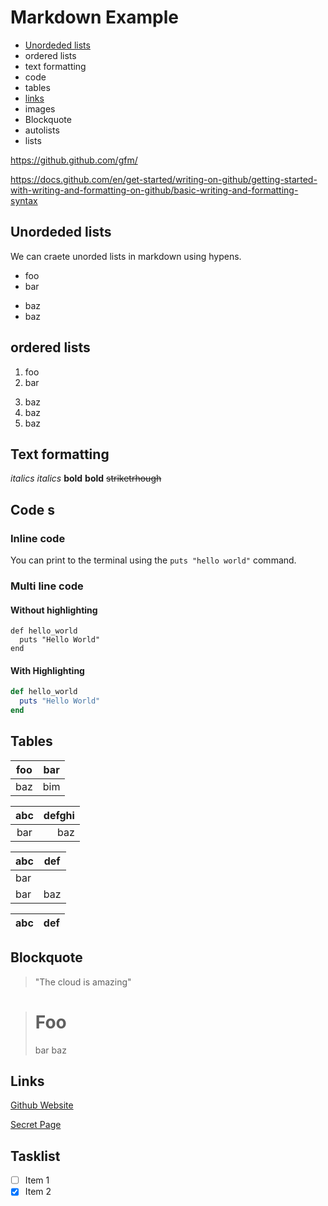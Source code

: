 # Markdown Example

- [Unordeded lists](#unordeded-lists)
- ordered lists
- text formatting
- code
- tables
- [links](#links)
- images
- Blockquote
- autolists
- lists

https://github.github.com/gfm/

https://docs.github.com/en/get-started/writing-on-github/getting-started-with-writing-and-formatting-on-github/basic-writing-and-formatting-syntax

## Unordeded lists

We can craete unorded lists in markdown using hypens.

- foo
- bar
+ baz
+ baz

## ordered lists

1. foo
1. bar
3) baz
3) baz
3) baz

## Text formatting

_italics_
*italics*
**bold**
__bold__
~~striketrhough~~

## Code s

### Inline code

You can print to the terminal using the `puts "hello world"` command.

### Multi line code


#### Without highlighting

```
def hello_world
  puts "Hello World"
end
```

#### With Highlighting

```rb
def hello_world
  puts "Hello World"
end
```

## Tables

| foo | bar |
| --- | --- |
| baz | bim |

| abc | defghi |
:-: | ------------------------: |
bar | baz |


| abc | def |
| --- | --- |
| bar |
| bar | baz | boo |

| abc | def |
| --- | --- |

## Blockquote

> "The cloud is amazing"

  > # Foo
   > bar
 > baz

## Links

[Github Website](https://github.com) 

[Secret Page](Secret.md)

## Tasklist

- [ ] Item 1
- [x] Item 2

